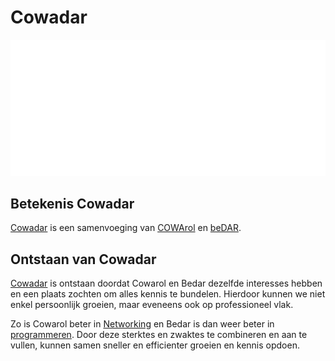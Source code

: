 # Cowadar

![Cowadar Logo](../assets/images/site/cowadar_light.svg)

## Betekenis Cowadar

[Cowadar](cowarol.md) is een samenvoeging van [COWArol](cowarol.md) en [beDAR](bedar.md).

## Ontstaan van Cowadar

[Cowadar](cowarol.md) is ontstaan doordat Cowarol en Bedar dezelfde interesses hebben en een plaats zochten om alles kennis te bundelen.
Hierdoor kunnen we niet enkel persoonlijk groeien, maar eveneens ook op professioneel vlak.

Zo is Cowarol beter in [Networking](../network/networking.md) en Bedar is dan weer beter in [programmeren](../programming/programming.md).
Door deze sterktes en zwaktes te combineren en aan te vullen, kunnen samen sneller en efficienter groeien en kennis opdoen.
